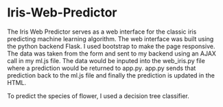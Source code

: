 # Iris-Web-Predictor

The Iris Web Predictor serves as a web interface for the classic iris predicting machine learning algorithm. The web interface was built using the python backend Flask. I used bootstrap to make the page responsive. The data was taken from the form and sent to my backend using an AJAX call in my ml.js file. The data would be inputed into the web_iris.py file where a prediction would be returned to app.py. app.py sends that prediction back to the ml.js file and finally the prediction is updated in the HTML.

To predict the species of flower, I used a decision tree classifier.
